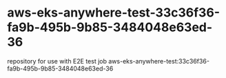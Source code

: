 # aws-eks-anywhere-test-33c36f36-fa9b-495b-9b85-3484048e63ed-36
repository for use with E2E test job aws-eks-anywhere-test:33c36f36-fa9b-495b-9b85-3484048e63ed-36
